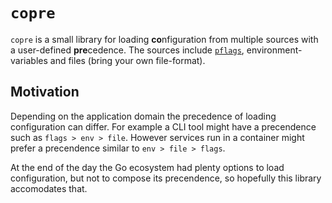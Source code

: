 # `copre`

`copre` is a small library for loading **co**nfiguration from multiple sources with a user-defined **pre**cedence. The sources include [`pflags`](https://github.com/spf13/pflag), environment-variables and files (bring your own file-format).

## Motivation

Depending on the application domain the precedence of loading configuration can differ.
For example a CLI tool might have a precendence such as `flags > env > file`.
However services run in a container might prefer a precendence similar to `env > file > flags`.

At the end of the day the Go ecosystem had plenty options to load configuration,
but not to compose its precendence, so hopefully this library accomodates that.
